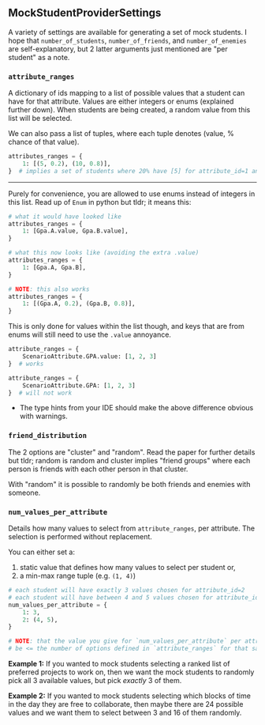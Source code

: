 ## MockStudentProviderSettings

A variety of settings are available for generating a set of mock students.
I hope that `number_of_students`, `number_of_friends`, and `number_of_enemies`
are self-explanatory, but 2 latter arguments just mentioned are "per student" as a note.

### `attribute_ranges`

A dictionary of ids mapping to a list of possible values that a student can have for that attribute.
Values are either integers or enums (explained further down).
When students are being created, a random value from this list will be selected.

We can also pass a list of tuples, where each tuple denotes (value, % chance of that value).

```python
attributes_ranges = {
    1: [(5, 0.2), (10, 0.8)],
}  # implies a set of students where 20% have [5] for attribute_id=1 and 80% have [10]
```

 ---
Purely for convenience, you are allowed to use enums instead of integers in this list.
Read up of `Enum` in python but tldr; it means this:

```python
# what it would have looked like
attributes_ranges = {
    1: [Gpa.A.value, Gpa.B.value],
}

# what this now looks like (avoiding the extra .value)
attributes_ranges = {
    1: [Gpa.A, Gpa.B],
}

# NOTE: this also works
attributes_ranges = {
    1: [(Gpa.A, 0.2), (Gpa.B, 0.8)],
}
```

This is only done for values within the list though, and keys that are from enums will still need to use the `.value`
annoyance.

```python
attribute_ranges = {
    ScenarioAttribute.GPA.value: [1, 2, 3]
}  # works

attribute_ranges = {
    ScenarioAttribute.GPA: [1, 2, 3]
}  # will not work
```

- The type hints from your IDE should make the above difference obvious with warnings.

### `friend_distribution`

The 2 options are "cluster" and "random".
Read the paper for further details but tldr; random is random and cluster implies "friend groups" where each person is
friends with each other person in that cluster.

With "random" it is possible to randomly be both friends and enemies with someone.

### `num_values_per_attribute`

Details how many values to select from `attribute_ranges`, per attribute.
The selection is performed without replacement.

You can either set a:

1. static value that defines how many values to select per student or,
2. a min-max range tuple (e.g. `(1, 4)`)

```python
# each student will have exactly 3 values chosen for attribute_id=2
# each student will have between 4 and 5 values chosen for attribute_id=2
num_values_per_attribute = {
    1: 3,
    2: (4, 5),
}

# NOTE: that the value you give for `num_values_per_attribute` per attribute must
# be <= the number of options defined in `attribute_ranges` for that same attribute.
```

**Example 1:** If you wanted to mock students selecting a ranked list of preferred projects to work on, then we want the mock
students to randomly pick all 3 available values, but pick *exactly* 3 of them.

**Example 2:** If you wanted to mock students selecting which blocks of time in the day they are free to collaborate, then
maybe there are 24 possible values and we want them to select between 3 and 16 of them randomly.

